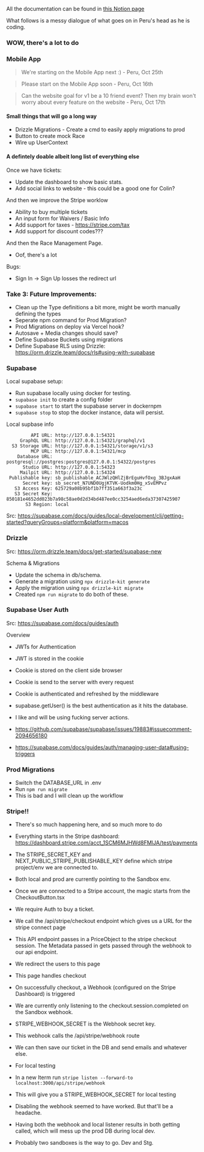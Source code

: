 All the documentation can be found in [this Notion page](
https://www.notion.so/perudayani/Tech-Setup-28f6a6748589802e8cd2f174f34e9d8d?source=copy_link)

What follows is a messy dialogue of what goes on in Peru's head as he is coding.

### WOW, there's a lot to do

### Mobile App

> We're starting on the Mobile App next :) - Peru, Oct 25th

> Please start on the Mobile App soon  - Peru, Oct 16th

> Can the website goal for v1 be a 10 friend event? Then my brain won't worry about every feature on the website - Peru, Oct 17th


#### Small things that will go a long way

- Drizzle Migrations - Create a cmd to easily apply migrations to prod
- Button to create mock Race
- Wire up UserContext

#### A defintely doable albeit long list of everything else

Once we have tickets:
- Update the dashboard to show basic stats.
- Add social links to website - this could be a good one for Colin?

And then we improve the Stripe worklow
- Ability to buy multiple tickets
- An input form for Waivers / Basic Info
- Add support for taxes - https://stripe.com/tax
- Add support for discount codes???

And then the Race Management Page.
- Oof, there's a lot

Bugs:
- Sign In -> Sign Up losses the redirect url

### Take 3: Future Improvements:
- Clean up the Type definitions a bit more, might be worth manually defining the types
- Seperate npm command for Prod Migration?
- Prod Migrations on deploy via Vercel hook?
- Autosave + Media changes should save?
- Define Supabase Buckets using migrations
- Define Supabase RLS using Drizzle: https://orm.drizzle.team/docs/rls#using-with-supabase

### Supabase

Local supabase setup:
- Run supabase locally using docker for testing.
- `supabase init` to create a config folder
- `supabase start` to start the supabase server in dockernpm
- `supabase stop` to stop the docker instance, data will persist.

Local supbase info
```
         API URL: http://127.0.0.1:54321
     GraphQL URL: http://127.0.0.1:54321/graphql/v1
  S3 Storage URL: http://127.0.0.1:54321/storage/v1/s3
         MCP URL: http://127.0.0.1:54321/mcp
    Database URL: postgresql://postgres:postgres@127.0.0.1:54322/postgres
      Studio URL: http://127.0.0.1:54323
     Mailpit URL: http://127.0.0.1:54324
 Publishable key: sb_publishable_ACJWlzQHlZjBrEguHvfOxg_3BJgxAaH
      Secret key: sb_secret_N7UND0UgjKTVK-Uodkm0Hg_xSvEMPvz
   S3 Access Key: 625729a08b95bf1b7ff351a663f3a23c
   S3 Secret Key: 850181e4652dd023b7a98c58ae0d2d34bd487ee0cc3254aed6eda37307425907
       S3 Region: local
```

Src: https://supabase.com/docs/guides/local-development/cli/getting-started?queryGroups=platform&platform=macos


### Drizzle

Src: https://orm.drizzle.team/docs/get-started/supabase-new

Schema & Migrations
- Update the schema in db/schema.
- Generate a migration using `npx drizzle-kit generate`
- Apply the migration using `npx drizzle-kit migrate`
- Created `npm run migrate` to do both of these.

### Supabase User Auth

Src: https://supabase.com/docs/guides/auth

Overview
- JWTs for Authentication
- JWT is stored in the cookie
- Cookie is stored on the client side browser
- Cookie is send to the server with every request
- Cookie is authenticated and refreshed by the middleware
- supabase.getUser() is the best authentication as it hits the database.
- I like and will be using fucking server actions.

- https://github.com/supabase/supabase/issues/19883#issuecomment-2094656180
- https://supabase.com/docs/guides/auth/managing-user-data#using-triggers

### Prod Migrations
- Switch the DATABASE_URL in .env
- Run `npm run migrate`
- This is bad and I will clean up the workflow

### Stripe!!
- There's so much happening here, and so much more to do
- Everything starts in the Stripe dashboard: https://dashboard.stripe.com/acct_1SCM6MJHWd8FMlJA/test/payments
- The STRIPE_SECRET_KEY and NEXT_PUBLIC_STRIPE_PUBLISHABLE_KEY define which stripe project/env we are connected to. 
- Both local and prod are currently pointing to the Sandbox env.

- Once we are connected to a Stripe account, the magic starts from the CheckoutButton.tsx
- We require Auth to buy a ticket.
- We call the /api/stripe/checkout endpoint which gives us a URL for the stripe connect page
- This API endpoint passes in a PriceObject to the stripe checkout session. The Metadata passed in gets passed through the webhook to our api endpoint.
- We redirect the users to this page
- This page handles checkout
- On successfully checkout, a Webhook (configured on the Stripe Dashboard) is triggered
- We are currently only listening to the checkout.session.completed on the Sandbox webhook.
- STRIPE_WEBHOOK_SECRET is the Webhook secret key. 
- This webhook calls the /api/stripe/webhook route
- We can then save our ticket in the DB and send emails and whatever else.

- For local testing
- In a new Iterm run `stripe listen --forward-to localhost:3000/api/stripe/webhook`
- This will give you a STRIPE_WEBHOOK_SECRET for local testing
- Disabling the webhook seemed to have worked. But that'll be a headache.
- Having both the webhook and local listener results in both getting called, which will mess up the prod DB during local dev.
- Probably two sandboxes is the way to go. Dev and Stg.